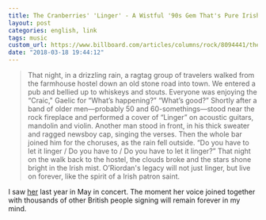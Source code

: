 ```yaml
---
title: The Cranberries' 'Linger' - A Wistful '90s Gem That's Pure Irish Poetry
layout: post
categories: english, link
tags: music
custom_url: https://www.billboard.com/articles/columns/rock/8094441/the-cranberries-linger-dolores-oriordan
date: "2018-03-18 19:44:12"
---
```


> That night, in a drizzling rain, a ragtag group of travelers walked from the farmhouse hostel down an old stone road into town. We entered a pub and bellied up to whiskeys and stouts. Everyone was enjoying the “Craic," Gaelic for “What’s happening?” “What’s good?” Shortly after a band of older men—probably 50 and 60-somethings—stood near the rock fireplace and performed a cover of “Linger” on acoustic guitars, mandolin and violin. Another man stood in front, in his thick sweater and ragged newsboy cap, singing the verses. Then the whole bar joined him for the choruses, as the rain fell outside. “Do you have to let it linger / Do you have to / Do you have to let it linger?” That night on the walk back to the hostel, the clouds broke and the stars shone bright in the Irish mist.
> O’Riordan's legacy will not just linger, but live on forever, like the spirit of a Irish patron saint.

I saw [her][0] last year in May in concert. The moment her voice joined together with thousands of other British people signing will remain forever in my mind.

[0]: https://www.billboard.com/articles/columns/rock/8094441/the-cranberries-linger-dolores-oriordan
